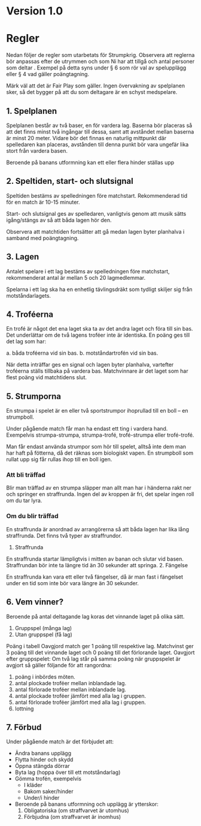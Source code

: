 # Version 1.0

# Regler
Nedan följer de regler som utarbetats för Strumpkrig. 
Observera att reglerna bör anpassas efter de utrymmen och som Ni har att tillgå och antal personer som deltar . Exempel på detta syns under § 6 som rör val av spelupplägg eller § 4 vad gäller poängtagning. 

Märk väl att det är Fair Play som gäller. Ingen övervakning av spelplanen sker, så det bygger på att du som deltagare är en schyst medspelare. 

## 1. Spelplanen
Spelplanen består av två baser, en för vardera lag. Baserna bör placeras så att det finns minst två ingångar till dessa, samt att avståndet mellan baserna är minst 20 meter. Vidare bör det finnas en naturlig mittpunkt där spelledaren kan placeras, avstånden till denna punkt bör vara ungefär lika stort från vardera basen.

Beroende på banans utformning kan ett eller flera hinder ställas upp

## 2. Speltiden, start- och slutsignal
Speltiden bestäms av spelledningen före matchstart. Rekommenderad tid för en match är 10-15 minuter.

Start- och slutsignal ges av spelledaren, vanligtvis genom att musik sätts igång/stängs av så att båda lagen hör den.

Observera att matchtiden fortsätter att gå medan lagen byter planhalva i samband med poängtagning.

## 3. Lagen
Antalet spelare i ett lag bestäms av spelledningen före matchstart, rekommenderat antal är mellan 5 och 20 lagmedlemmar.

Spelarna i ett lag ska ha en enhetlig tävlingsdräkt som tydligt skiljer sig från motståndarlagets.

## 4. Troféerna
En trofé är något det ena laget ska ta av det andra laget och föra till sin bas. Det underlättar om de två lagens troféer inte är identiska. En poäng ges till det lag som har:

a. båda troféerna vid sin bas. 
b. motståndartrofén vid sin bas.

När detta inträffar ges en signal och lagen byter planhalva, vartefter troféerna ställs tillbaka på vardera bas. Matchvinnare är det laget som har flest poäng vid matchtidens slut.

## 5.	Strumporna
En strumpa i spelet är en eller två sportstrumpor ihoprullad till en boll – en strumpboll. 

Under pågående match får man ha endast ett ting i vardera hand. Exempelvis strumpa-strumpa, strumpa-trofé, trofé-strumpa eller trofé-trofé.

Man får endast använda strumpor som hör till spelet, alltså inte dem man har haft på fötterna, då det räknas som biologiskt vapen.  En strumpboll som rullat upp sig får rullas ihop till en boll igen. 

### Att bli träffad
Blir man träffad av en strumpa släpper man allt man har i händerna rakt ner och springer en straffrunda. 
Ingen del av kroppen är fri, det spelar ingen roll om du tar lyra. 
### Om du blir träffad
En straffrunda är anordnad av arrangörerna så att båda lagen har lika lång straffrunda. Det finns två typer av straffrundor.


1. Straffrunda

  En straffrunda startar lämpligtvis i mitten av banan och slutar vid basen. Straffrundan bör inte ta längre tid än 30 sekunder att springa. 
2. Fängelse

  En straffrunda kan vara ett eller två fängelser, då är man fast i fängelset under en tid som inte bör vara längre än 30 sekunder. 

## 6.	Vem vinner?
Beroende på antal deltagande lag koras det vinnande laget på olika sätt.
 1. Gruppspel (många lag)
2.	 Utan gruppspel (få lag)

Poäng i tabell
Oavgjord match ger 1 poäng till respektive lag. Matchvinst ger 3 poäng till det vinnande laget och 0 poäng till det förlorande laget.
Oavgjort efter gruppspelet:
Om två lag står på samma poäng när gruppspelet är avgjort så gäller följande för att rangordna:
1. poäng i inbördes möten.
2. antal plockade troféer mellan inblandade lag.
3. antal förlorade troféer mellan inblandade lag.
4. antal plockade troféer jämfört med alla lag i gruppen.
5. antal förlorade troféer jämfört med alla lag i gruppen.
6. lottning

## 7.	Förbud
Under pågående match är det förbjudet att: 
- Ändra banans upplägg 
- Flytta hinder och skydd 
- Öppna stängda dörrar   
- Byta lag (hoppa över till ett motståndarlag) 
- Gömma trofén, exempelvis 
  - I kläder
  - Bakom saker/hinder
  - Under/i hinder
- Beroende på banans utformning och upplägg är ytterskor:
  1. Obligatoriska (om straffvarvet är utomhus)
  2. Förbjudna (om straffvarvet är inomhus)
